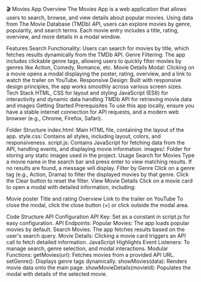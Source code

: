 🎬 Movies App
Overview
The Movies App is a web application that allows users to search, browse, and view details about popular movies. Using data from The Movie Database (TMDb) API, users can explore movies by genre, popularity, and search terms. Each movie entry includes a title, rating, overview, and more details in a modal window.

Features
Search Functionality: Users can search for movies by title, which fetches results dynamically from the TMDb API.
Genre Filtering: The app includes clickable genre tags, allowing users to quickly filter movies by genres like Action, Comedy, Romance, etc.
Movie Details Modal: Clicking on a movie opens a modal displaying the poster, rating, overview, and a link to watch the trailer on YouTube.
Responsive Design: Built with responsive design principles, the app works smoothly across various screen sizes.
Tech Stack
HTML, CSS for layout and styling
JavaScript (ES6) for interactivity and dynamic data handling
TMDb API for retrieving movie data and images
Getting Started
Prerequisites
To use this app locally, ensure you have a stable internet connection for API requests, and a modern web browser (e.g., Chrome, Firefox, Safari).

Folder Structure
index.html: Main HTML file, containing the layout of the app.
style.css: Contains all styles, including layout, colors, and responsiveness.
script.js: Contains JavaScript for fetching data from the API, handling events, and displaying movie information.
images/: Folder for storing any static images used in the project.
Usage
Search for Movies
Type a movie name in the search bar and press enter to view matching results.
If no results are found, a message will display.
Filter by Genre
Click on a genre tag (e.g., Action, Drama) to filter the displayed movies by that genre.
Click the Clear button to reset the filter.
View Movie Details
Click on a movie card to open a modal with detailed information, including:

Movie poster
Title and rating
Overview
Link to the trailer on YouTube
To close the modal, click the close button (×) or click outside the modal area.

Code Structure
API Configuration
API Key: Set as a constant in script.js for easy configuration.
API Endpoints:
Popular Movies: The app loads popular movies by default.
Search Movies: The app fetches results based on the user's search query.
Movie Details: Clicking a movie card triggers an API call to fetch detailed information.
JavaScript Highlights
Event Listeners: To manage search, genre selection, and modal interactions.
Modular Functions:
getMovies(url): Fetches movies from a provided API URL.
setGenre(): Displays genre tags dynamically.
showMovies(data): Renders movie data onto the main page.
showMovieDetails(movieId): Populates the modal with details of the selected movie.
